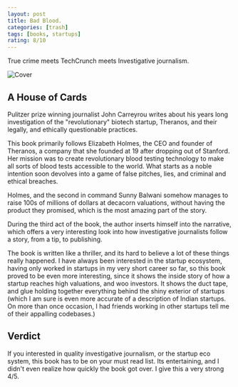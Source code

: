 ```yaml
---
layout: post
title: Bad Blood.
categories: [trash]
tags: [books, startups]
rating: 8/10
---
```


True crime meets TechCrunch meets Investigative journalism.

![Cover](https://i.gr-assets.com/images/S/compressed.photo.goodreads.com/books/1556268702l/37976541.jpg)

## A House of Cards
Pulitzer prize winning journalist John Carreyrou writes about his years long investigation of the "revolutionary" biotech startup, Theranos, and their legally, and ethically questionable practices.

This book primarily follows Elizabeth Holmes, the CEO and founder of Theranos, a company that she founded at 19 after dropping out of Stanford. Her mission was to create revolutionary blood testing technology to make all sorts of blood tests accessible to the world. What starts as a noble intention soon devolves into a game of false pitches, lies, and criminal and ethical breaches.

 Holmes, and the second in command Sunny Balwani somehow manages to raise 100s of millions of dollars at decacorn valuations, without having the product they promised, which is the most amazing part of the story.

 During the third act of the book, the author inserts himself into the narrative, which offers a very interesting look into how investigative journalists follow a story, from a tip, to publishing.

 The book is written like a thriller, and its hard to believe a lot of these things really happened. I have always been interested in the startup ecosystem, having only worked in startups in my very short career so far, so this book proved to be even more interesting, since it shows the inside story of how a startup reaches high valuations, and woo investors. It shows the duct tape, and glue holding together everything behind the shiny exterior of startups (which I am sure is even more accurate of a description of Indian startups. On more than once occasion, I had friends working in other startups tell me of their appalling codebases.)
## Verdict
If you interested in quality investigative journalism, or the startup eco system, this book has to be on your must read list. Its entertaining, and I didn't even realize how quickly the book got over. I give this a very strong 4/5.
